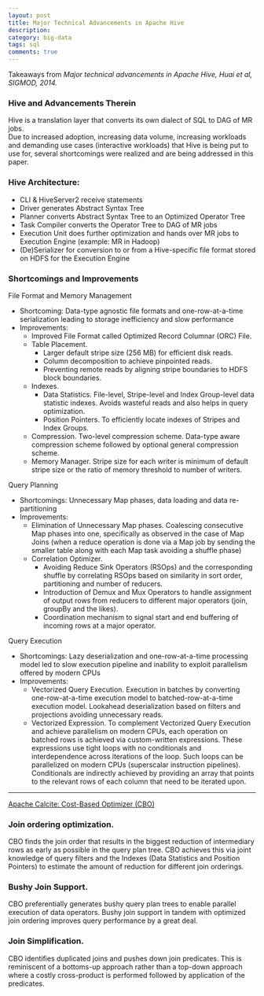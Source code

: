 ```yaml
---
layout: post
title: Major Technical Advancements in Apache Hive
description: 
category: big-data
tags: sql
comments: true
---
```


Takeaways from *Major technical advancements in Apache Hive, Huai et al, SIGMOD, 2014.*

### Hive and Advancements Therein
Hive is a translation layer that converts its own dialect of SQL to DAG of MR jobs.  
Due to increased adoption, increasing data volume, increasing workloads and demanding use cases (interactive workloads) that Hive is being put to use for, several shortcomings were realized and are being addressed in this paper.  

### Hive Architecture:

- CLI & HiveServer2 receive statements
- Driver generates Abstract Syntax Tree 
- Planner converts Abstract Syntax Tree to an Optimized Operator Tree
- Task Compiler converts the Operator Tree to DAG of MR jobs
- Execution Unit does further optimization and hands over MR jobs to Execution Engine (example: MR in Hadoop)
- (De)Serializer for conversion to or from a Hive-specific file format stored on HDFS for the Execution Engine
 
### Shortcomings and Improvements

File Format and Memory Management

- Shortcoming: Data-type agnostic file formats and one-row-at-a-time serialization leading to storage inefficiency and slow performance
- Improvements: 
	- Improved File Format called Optimized Record Columnar (ORC) File.
	- Table Placement.
		* Larger default stripe size (256 MB) for efficient disk reads.
		* Column decomposition to achieve pinpointed reads.
		* Preventing remote reads by aligning stripe boundaries to HDFS block boundaries.
	- Indexes.
		* Data Statistics. File-level, Stripe-level and Index Group-level data statistic indexes. Avoids wasteful reads and also helps in query optimization.
		* Position Pointers. To efficiently locate indexes of Stripes and Index Groups.
	- Compression. Two-level compression scheme. Data-type aware compression scheme followed by optional general compression scheme.
	- Memory Manager. Stripe size for each writer is minimum of default stripe size or the ratio of memory threshold to number of writers.
 
Query Planning

- Shortcomings: Unnecessary Map phases, data loading and data re-partitioning
- Improvements:
	- Elimination of Unnecessary Map phases. Coalescing consecutive Map phases into one, specifically as observed in the case of Map Joins (when a reduce operation is done via a Map job by sending the smaller table along with each Map task avoiding a shuffle phase)
	- Correlation Optimizer.
		* Avoiding Reduce Sink Operators (RSOps) and the corresponding shuffle by correlating RSOps based on similarity in sort order, partitioning and number of reducers.
		* Introduction of Demux and Mux Operators to handle assignment of output rows from reducers to different major operators (join, groupBy and the likes).
		* Coordination mechanism to signal start and end buffering of incoming rows at a major operator.
 
Query Execution

- Shortcomings: Lazy deserialization and one-row-at-a-time processing model led to slow execution pipeline and inability to exploit parallelism offered by modern CPUs
- Improvements:
	- Vectorized Query Execution. Execution in batches by converting one-row-at-a-time execution model to batched-row-at-a-time execution model. Lookahead deserialization based on filters and projections avoiding unnecessary reads.
	- Vectorized Expression. To complement Vectorized Query Execution and achieve parallelism on modern CPUs, each operation on batched rows is achieved via custom-written expressions. These expressions use tight loops with no conditionals and interdependence across iterations of the loop. Such loops can be parallelized on modern CPUs (superscalar instruction pipelines). Conditionals are indirectly achieved by providing an array that points to the relevant rows of each column that need to be iterated upon.

----- 

[Apache Calcite: Cost-Based Optimizer (CBO)](http://hortonworks.com/blog/hive-0-14-cost-based-optimizer-cbo-technical-overview/)

### Join ordering optimization. 
CBO finds the join order that results in the biggest reduction of intermediary rows as early as possible in the query plan tree. CBO achieves this via joint knowledge of query filters and the Indexes (Data Statistics and Position Pointers) to estimate the amount of reduction for different join orderings.
 
### Bushy Join Support.
CBO preferentially generates bushy query plan trees to enable parallel execution of data operators. Bushy join support in tandem with optimized join ordering improves query performance by a great deal.
 
### Join Simplification.
CBO identifies duplicated joins and pushes down join predicates. This is reminiscent of a bottoms-up approach rather than a top-down approach where a costly cross-product is performed followed by application of the predicates.